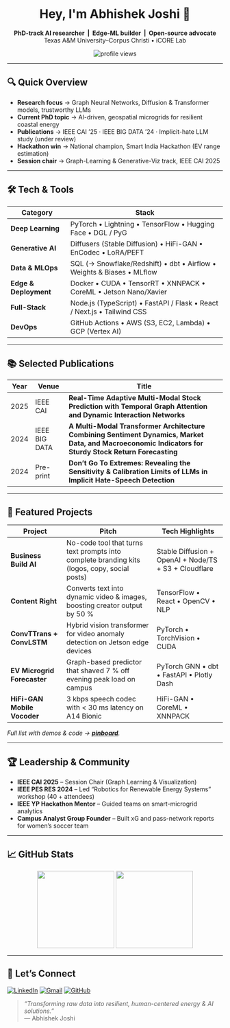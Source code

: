 <h1 align="center">Hey, I'm Abhishek Joshi 👋</h1>
<p align="center">
  <strong>PhD-track AI researcher &nbsp;|&nbsp; Edge-ML builder &nbsp;|&nbsp; Open-source advocate</strong><br>
  Texas A&amp;M University–Corpus Christi • iCORE Lab
</p>

<p align="center">
  <img src="https://komarev.com/ghpvc/?username=abhishekjoshi007&label=Profile+Visits" alt="profile views" />
</p>

---

## 🔍  Quick Overview
- **Research focus**&nbsp;→ Graph Neural Networks, Diffusion & Transformer models, trustworthy LLMs  
- **Current PhD topic**&nbsp;→ AI-driven, geospatial microgrids for resilient coastal energy  
- **Publications**&nbsp;→ IEEE CAI ’25 · IEEE BIG DATA ’24 · Implicit-hate LLM study (under review)  
- **Hackathon win**&nbsp;→ National champion, Smart India Hackathon (EV range estimation)  
- **Session chair**&nbsp;→ Graph-Learning & Generative-Viz track, IEEE CAI 2025  

---

## 🛠  Tech & Tools

| Category | Stack |
|----------|-------|
| **Deep Learning** | PyTorch • Lightning • TensorFlow • Hugging Face • DGL / PyG |
| **Generative AI** | Diffusers (Stable Diffusion) • HiFi-GAN • EnCodec • LoRA/PEFT |
| **Data & MLOps** | SQL (→ Snowflake/Redshift) • dbt • Airflow • Weights & Biases • MLflow |
| **Edge & Deployment** | Docker • CUDA • TensorRT • XNNPACK • CoreML • Jetson Nano/Xavier |
| **Full-Stack** | Node.js (TypeScript) • FastAPI / Flask • React / Next.js • Tailwind CSS |
| **DevOps** | GitHub Actions • AWS (S3, EC2, Lambda) • GCP (Vertex AI) |

---

## 📚  Selected Publications
| Year | Venue | Title |
|------|-------|-------|
| 2025 | IEEE CAI | **Real-Time Adaptive Multi-Modal Stock Prediction with Temporal Graph Attention and Dynamic Interaction Networks** |
| 2024 | IEEE BIG DATA | **A Multi-Modal Transformer Architecture Combining Sentiment Dynamics, Market Data, and Macroeconomic Indicators for Sturdy Stock Return Forecasting** |
| 2024 | Pre-print | **Don’t Go To Extremes: Revealing the Sensitivity & Calibration Limits of LLMs in Implicit Hate-Speech Detection** |

---

## 🚀  Featured Projects

| Project | Pitch | Tech Highlights |
|---------|-------|-----------------|
| **Business Build AI** | No-code tool that turns text prompts into complete branding kits (logos, copy, social posts) | Stable Diffusion + OpenAI + Node/TS + S3 + Cloudflare |
| **Content Right** | Converts text into dynamic video & images, boosting creator output by 50 % | TensorFlow • React • OpenCV • NLP |
| **ConvTTrans + ConvLSTM** | Hybrid vision transformer for video anomaly detection on Jetson edge devices | PyTorch • TorchVision • CUDA |
| **EV Microgrid Forecaster** | Graph-based predictor that shaved 7 % off evening peak load on campus | PyTorch GNN • dbt • FastAPI • Plotly Dash |
| **HiFi-GAN Mobile Vocoder** | 3 kbps speech codec with < 30 ms latency on A14 Bionic | HiFi-GAN • CoreML • XNNPACK |

*Full list with demos & code → [**pinboard**](https://github.com/abhishekjoshi007?tab=repositories&sort=stargazers).*

---

## 🏆  Leadership & Community
- **IEEE CAI 2025** – Session Chair (Graph Learning & Visualization)  
- **IEEE PES RES 2024** – Led “Robotics for Renewable Energy Systems” workshop (40 + attendees)  
- **IEEE YP Hackathon Mentor** – Guided teams on smart-microgrid analytics  
- **Campus Analyst Group Founder** – Built xG and pass-network reports for women’s soccer team  

---

## 📈  GitHub Stats
<p align="center">
  <img src="https://github-readme-stats.vercel.app/api?username=abhishekjoshi007&show_icons=true&include_all_commits=true&count_private=true" height="180">
  <img src="https://github-readme-stats.vercel.app/api/top-langs/?username=abhishekjoshi007&layout=compact" height="180">
</p>

---

## 💬  Let’s Connect
[![LinkedIn](https://img.shields.io/badge/-LinkedIn-0A66C2?logo=linkedin&logoColor=white)](https://www.linkedin.com/in/abhishek-joshi-510b68151)
[![Gmail](https://img.shields.io/badge/-Email-D14836?logo=gmail&logoColor=white)](mailto:abhishek.07joshi@gmail.com)
[![GitHub](https://img.shields.io/badge/-GitHub-181717?logo=github&logoColor=white)](https://github.com/abhishekjoshi007)

> *“Transforming raw data into resilient, human-centered energy & AI solutions.”*  
> — Abhishek Joshi
